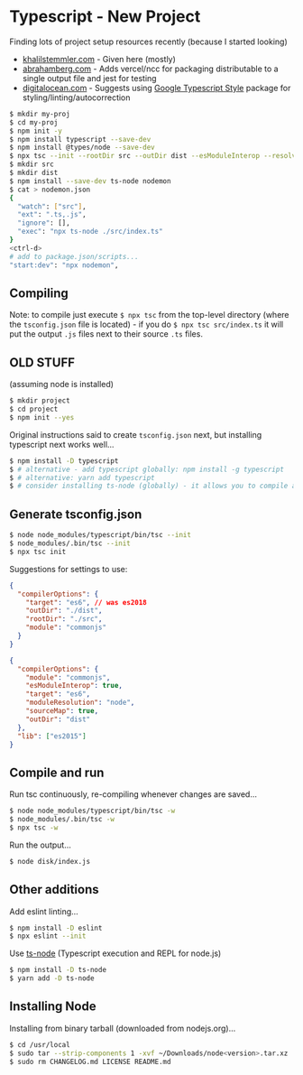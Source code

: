 # Typescript - New Project

Finding lots of project setup resources recently (because I started looking)

- [khalilstemmler.com](https://khalilstemmler.com/blogs/typescript/node-starter-project/) - Given here (mostly)
- [abrahamberg.com](https://www.abrahamberg.com/blog/how-to-setup-typescript-project-dev-environment-like-a-pro/) -
  Adds vercel/ncc for packaging distributable to a single output file and jest for testing
- [digitalocean.com](https://www.digitalocean.com/community/tutorials/typescript-new-project) - Suggests using
  [Google Typescript Style](https://github.com/google/ts-style) package for styling/linting/autocorrection

```sh
$ mkdir my-proj
$ cd my-proj
$ npm init -y
$ npm install typescript --save-dev
$ npm install @types/node --save-dev
$ npx tsc --init --rootDir src --outDir dist --esModuleInterop --resolveJsonModule --lib es6 --module commonjs --allowJs true --noImplicitAny true
$ mkdir src
$ mkdir dist
$ npm install --save-dev ts-node nodemon
$ cat > nodemon.json
{
  "watch": ["src"],
  "ext": ".ts,.js",
  "ignore": [],
  "exec": "npx ts-node ./src/index.ts"
}
<ctrl-d>
# add to package.json/scripts...
"start:dev": "npx nodemon",
```

## Compiling

Note: to compile just execute `$ npx tsc` from the top-level directory (where the `tsconfig.json` file is located) - if you do `$ npx tsc src/index.ts` it
will put the output `.js` files next to their source `.ts` files.

## OLD STUFF

(assuming node is installed)

```sh
$ mkdir project
$ cd project
$ npm init --yes
```

Original instructions said to create `tsconfig.json` next, but installing
typescript next works well...

```sh
$ npm install -D typescript
$ # alternative - add typescript globally: npm install -g typescript
$ # alternative: yarn add typescript
$ # consider installing ts-node (globally) - it allows you to compile and run the compiled output with a single command
```

## Generate tsconfig.json

```sh
$ node node_modules/typescript/bin/tsc --init
$ node_modules/.bin/tsc --init
$ npx tsc init
```

Suggestions for settings to use:

```json
{
  "compilerOptions": {
    "target": "es6", // was es2018
    "outDir": "./dist",
    "rootDir": "./src",
    "module": "commonjs"
  }
}
```

```json
{
  "compilerOptions": {
    "module": "commonjs",
    "esModuleInterop": true,
    "target": "es6",
    "moduleResolution": "node",
    "sourceMap": true,
    "outDir": "dist"
  },
  "lib": ["es2015"]
}
```

## Compile and run

Run tsc continuously, re-compiling whenever changes are saved...

```sh
$ node node_modules/typescript/bin/tsc -w
$ node_modules/.bin/tsc -w
$ npx tsc -w
```

Run the output...

```sh
$ node disk/index.js
```

## Other additions

Add eslint linting...

```sh
$ npm install -D eslint
$ npx eslint --init
```

Use [ts-node](https://github.com/TypeStrong/ts-node) (Typescript execution and
REPL for node.js)

```sh
$ npm install -D ts-node
$ yarn add -D ts-node
```

## Installing Node

Installing from binary tarball (downloaded from nodejs.org)...

```sh
$ cd /usr/local
$ sudo tar --strip-components 1 -xvf ~/Downloads/node<version>.tar.xz | tee /tmp/tarxnode.log
$ sudo rm CHANGELOG.md LICENSE README.md
```
